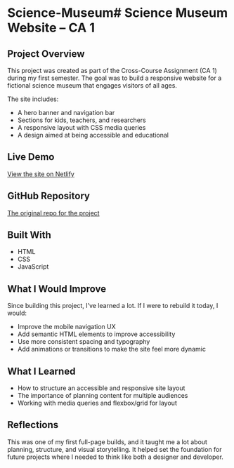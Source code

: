 # Science-Museum# Science Museum Website – CA 1

## Project Overview

This project was created as part of the Cross-Course Assignment (CA 1) during my first semester. The goal was to build a responsive website for a fictional science museum that engages visitors of all ages.

The site includes:
- A hero banner and navigation bar
- Sections for kids, teachers, and researchers
- A responsive layout with CSS media queries
- A design aimed at being accessible and educational

  
## Live Demo

[View the site on Netlify](https://tourmaline-croquembouche-737fae.netlify.app/)

## GitHub Repository

[The original repo for the project](https://github.com/krisimo/krisimo.github.io/tree/main/CA-desember)

## Built With

- HTML
- CSS
- JavaScript

## What I Would Improve

Since building this project, I’ve learned a lot. If I were to rebuild it today, I would:
- Improve the mobile navigation UX
- Add semantic HTML elements to improve accessibility
- Use more consistent spacing and typography
- Add animations or transitions to make the site feel more dynamic

## What I Learned

- How to structure an accessible and responsive site layout
- The importance of planning content for multiple audiences
- Working with media queries and flexbox/grid for layout

## Reflections

This was one of my first full-page builds, and it taught me a lot about planning, structure, and visual storytelling. It helped set the foundation for future projects where I needed to think like both a designer and developer.
